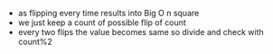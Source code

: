 - as flipping every time results into Big O n square
- we just keep a count of possible flip of count
- every two flips the value becomes same so divide and check with count%2